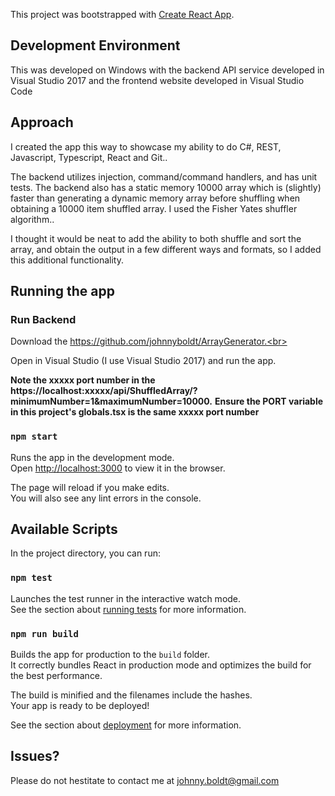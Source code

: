 This project was bootstrapped with [Create React App](https://github.com/facebook/create-react-app).

## Development Environment
This was developed on Windows with the backend API service developed in Visual Studio 2017
and the  frontend website developed in Visual Studio Code

## Approach
I created the app this way to showcase my ability to do C#, REST, Javascript, Typescript, React and Git..<br>

The backend utilizes injection, command/command handlers, and has unit tests. The backend also has a static memory 10000 array which is (slightly) faster than generating a dynamic memory array before shuffling when obtaining a 10000 item shuffled array. I used the Fisher Yates shuffler algorithm..<br>

I thought it would be neat to add the ability to both shuffle and sort the array, and obtain the output in a few different ways and formats, so I added this additional functionality.

## Running the app

### Run Backend
Download the https://github.com/johnnyboldt/ArrayGenerator.<br>

Open in Visual Studio (I use Visual Studio 2017) and run the app.<br>

**Note the xxxxx port number in the https://localhost:xxxxx/api/ShuffledArray/?minimumNumber=1&maximumNumber=10000.**
**Ensure the PORT variable in this project's globals.tsx is the same xxxxx port number**

### `npm start`
Runs the app in the development mode.<br>
Open [http://localhost:3000](http://localhost:3000) to view it in the browser.

The page will reload if you make edits.<br>
You will also see any lint errors in the console.

## Available Scripts

In the project directory, you can run:

### `npm test`

Launches the test runner in the interactive watch mode.<br>
See the section about [running tests](https://facebook.github.io/create-react-app/docs/running-tests) for more information.

### `npm run build`

Builds the app for production to the `build` folder.<br>
It correctly bundles React in production mode and optimizes the build for the best performance.

The build is minified and the filenames include the hashes.<br>
Your app is ready to be deployed!

See the section about [deployment](https://facebook.github.io/create-react-app/docs/deployment) for more information.


## Issues?
Please do not hestitate to contact me at johnny.boldt@gmail.com